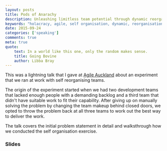```yaml
---
layout: posts
title: Pods of Anarachy
description: Unleashing limitless team potential through dynamic reorganisation.
keywords: "holacracy, agile, self organisation, dynamic, reorganisation, value"
date: 2015-09-24
categories: ['speaking']
comments: true
meta: true
quote:
    text: In a world like this one, only the random makes sense.
    title: Going Bovine
    author: Libba Bray
---
```

This was a lightning talk that I gave at [Agile Auckland][1] about an experiment that we ran at work with self reorganising teams.

The origin of the experiment started when we had two development teams that lacked enough people with a demanding backlog and a third team that didn't have suitable work to fit their capability. After giving up on manually solving the problem by changing the team makeup behind closed doors, we opted to throw the problem back at all three teams to work out the best way to deliver the work.

The talk covers the initial problem statement in detail and walksthrough how we conducted the self organisation exercise.

### Slides
<script async class="speakerdeck-embed" data-id="1ccebfa49f9b4a3cbaefb26cb492f505" data-ratio="1.77777777777778" src="//speakerdeck.com/assets/embed.js"></script>

[1]: http://www.meetup.com/Agile-Auckland/events/225331714/
